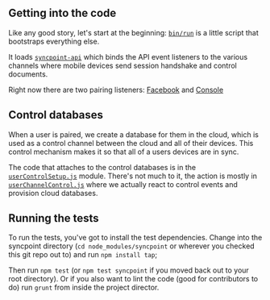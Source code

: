 ## Getting into the code

Like any good story, let's start at the beginning: [`bin/run`](../bin/run) is a little script that bootstraps everything else.

It loads [`syncpoint-api`](../lib/syncpoint-api.js) which binds the API event listeners to the various channels where mobile devices send session handshake and control documents.

Right now there are two pairing listeners: [Facebook](../lib/sessionFromFacebook.js) and [Console](../lib/sessionViaAdminConsole.js)

## Control databases

When a user is paired, we create a database for them in the cloud, which is used as a control channel between the cloud and all of their devices. This control mechanism makes it so that all of a users devices are in sync.

The code that attaches to the control databases is in the [`userControlSetup.js`](../lib/userControlSetup.js) module. There's not much to it, the action is mostly in [`userChannelControl.js`](../lib/userChannelControl.js) where we actually react to control events and provision cloud databases.

## Running the tests

To run the tests, you've got to install the test dependencies. Change into the syncpoint directory (`cd node_modules/syncpoint` or wherever you checked this git repo out to) and run `npm install tap`;

Then run `npm test` (or `npm test syncpoint` if you moved back out to your root directory). Or if you also want to lint the code (good for contributors to do) run `grunt` from inside the project director.



